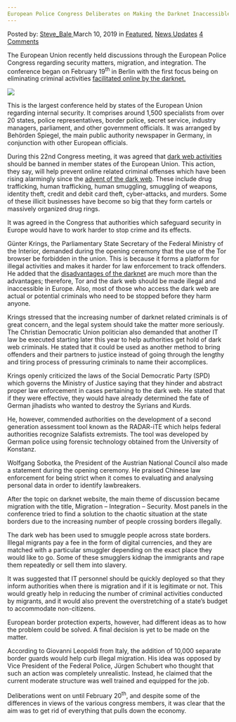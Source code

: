 ```yaml
---
European Police Congress Deliberates on Making the Darknet Inaccessible to its States
---
```

<article class="post-listing post-28576 post type-post status-publish format-standard has-post-thumbnail hentry  tag-congress tag-darknet tag-deliberates tag-european tag-inaccessible tag-making tag-police tag-states">
    <div class="post-inner">
        <span>Posted by: <a href="https://www.deepdotweb.com/author/steve_bale/" title="">Steve_Bale </a></span>
    <span>March 10, 2019</span>
    <span>in <a href="https://www.deepdotweb.com/category/deepdot-news/" rel="category tag">Featured</a>, <a href="https://www.deepdotweb.com/category/news-updates/" rel="category tag">News Updates</a></span>
    <span><a href="https://www.deepdotweb.com/2019/03/10/european-police-congress-deliberates-on-making-the-darknet-inaccessible-to-its-states/#comments">4 Comments</a></span>
    </p>
    <div class="clear"></div>
    <div class="entry">
    <p>The European Union recently held discussions through the European Police Congress regarding security matters, migration, and integration. The conference began on February 19<sup>th</sup> in Berlin with the first focus being on eliminating criminal activities <a href="https://www.heise.de/newsticker/meldung/Europaeischer-Polizeikongress-Weg-mit-dem-Darknet-4313276.html">facilitated online by the darknet.</a></p>
    <p><strong><img class="wp-image-28579" src="https://www.deepdotweb.com/wp-content/uploads/2019/03/word-image-5.jpeg" srcset="https://www.deepdotweb.com/wp-content/uploads/2019/03/word-image-5.jpeg 660w, https://www.deepdotweb.com/wp-content/uploads/2019/03/word-image-5-300x150.jpeg 300w" sizes="(max-width: 660px) 100vw, 660px" /></strong></p>
    <p>This is the largest conference held by states of the European Union regarding internal security. It comprises around 1,500 specialists from over 20 states, police representatives, border police, secret service, industry managers, parliament, and other government officials. It was arranged by Behörden Spiegel, the main public authority newspaper in Germany, in conjunction with other European officials.</p>
    <p>During this 22nd Congress meeting, it was agreed that <a href="https://www.deepdotweb.com/2013/10/28/updated-llist-of-hidden-marketplaces-tor-i2p/">dark web activities</a> should be banned in member states of the European Union. This action, they say, will help prevent online related criminal offenses which have been rising alarmingly since the <a href="https://www.deepdotweb.com/2019/02/22/woman-accused-of-using-dark-web-sourced-information-in-identity-theft/">advent of the dark web</a>. These include drug trafficking, human trafficking, human smuggling, smuggling of weapons, identity theft, credit and debit card theft, cyber-attacks, and murders. Some of these illicit businesses have become so big that they form cartels or massively organized drug rings.</p>
    <p>It was agreed in the Congress that authorities which safeguard security in Europe would have to work harder to stop crime and its effects.</p>
    <p>Günter Krings, the Parliamentary State Secretary of the Federal Ministry of the Interior, demanded during the opening ceremony that the use of the Tor browser be forbidden in the union. This is because it forms a platform for illegal activities and makes it harder for law enforcement to track offenders. He added that the <a href="https://www.deepdotweb.com/2019/02/21/romanian-police-officer-accused-of-darknet-drug-trafficking/">disadvantages of the darknet</a> are much more than the advantages; therefore, Tor and the dark web should be made illegal and inaccessible in Europe. Also, most of those who access the dark web are actual or potential criminals who need to be stopped before they harm anyone.</p>
    <p>Krings stressed that the increasing number of darknet related criminals is of great concern, and the legal system should take the matter more seriously. The Christian Democratic Union politician also demanded that another IT law be executed starting later this year to help authorities get hold of dark web criminals. He stated that it could be used as another method to bring offenders and their partners to justice instead of going through the lengthy and tiring process of pressuring criminals to name their accomplices.</p>
    <p>Krings openly criticized the laws of the Social Democratic Party (SPD) which governs the Ministry of Justice saying that they hinder and abstract proper law enforcement in cases pertaining to the dark web. He stated that if they were effective, they would have already determined the fate of German jihadists who wanted to destroy the Syrians and Kurds.</p>
    <p>He, however, commended authorities on the development of a second generation assessment tool known as the RADAR-iTE which helps federal authorities recognize Salafists extremists. The tool was developed by German police using forensic technology obtained from the University of Konstanz.</p>
    <p>Wolfgang Sobotka, the President of the Austrian National Council also made a statement during the opening ceremony. He praised Chinese law enforcement for being strict when it comes to evaluating and analysing personal data in order to identify lawbreakers.</p>
    <p>After the topic on darknet website, the main theme of discussion became migration with the title, Migration – Integration – Security. Most panels in the conference tried to find a solution to the chaotic situation at the state borders due to the increasing number of people crossing borders illegally.</p>
    <p>The dark web has been used to smuggle people across state borders. Illegal migrants pay a fee in the form of digital currencies, and they are matched with a particular smuggler depending on the exact place they would like to go. Some of these smugglers kidnap the immigrants and rape them repeatedly or sell them into slavery.</p>
    <p>It was suggested that IT personnel should be quickly deployed so that they inform authorities when there is migration and if it is legitimate or not. This would greatly help in reducing the number of criminal activities conducted by migrants, and it would also prevent the overstretching of a state’s budget to accommodate non-citizens.</p>
    <p>European border protection experts, however, had different ideas as to how the problem could be solved. A final decision is yet to be made on the matter.</p>
    <p>According to Giovanni Leopoldi from Italy, the addition of 10,000 separate border guards would help curb illegal migration. His idea was opposed by Vice President of the Federal Police, Jürgen Schubert who thought that such an action was completely unrealistic. Instead, he claimed that the current moderate structure was well trained and equipped for the job.</p>
    <p>Deliberations went on until February 20<sup>th</sup>, and despite some of the differences in views of the various congress members, it was clear that the aim was to get rid of everything that pulls down the economy.</p>
    </div>
    <span style="display:none"><a href="https://www.deepdotweb.com/tag/congress/" rel="tag">congress</a> <a href="https://www.deepdotweb.com/tag/darknet/" rel="tag">darknet</a> <a href="https://www.deepdotweb.com/tag/deliberates/" rel="tag">deliberates</a> <a href="https://www.deepdotweb.com/tag/european/" rel="tag">european</a> <a href="https://www.deepdotweb.com/tag/inaccessible/" rel="tag">inaccessible</a> <a href="https://www.deepdotweb.com/tag/making/" rel="tag">making</a> <a href="https://www.deepdotweb.com/tag/police/" rel="tag">police</a> <a href="https://www.deepdotweb.com/tag/states/" rel="tag">states</a></span> <span style="display:none" class="updated">2019-03-10</span>
    <div style="display:none" class="vcard author" itemprop="author" itemscope itemtype="http://schema.org/Person"><strong class="fn" itemprop="name"><a href="https://www.deepdotweb.com/author/steve_bale/" title="Posts by Steve_Bale" rel="author">Steve_Bale</a></strong></div>
    </div>
</article>


